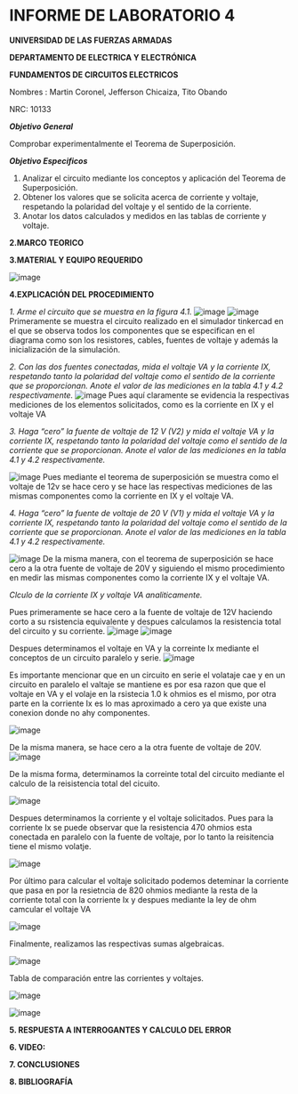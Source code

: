 # INFORME DE LABORATORIO 4

**UNIVERSIDAD DE LAS FUERZAS ARMADAS**

**DEPARTAMENTO DE ELECTRICA Y ELECTRÓNICA**

**FUNDAMENTOS DE CIRCUITOS ELECTRICOS**

Nombres : Martin Coronel, Jefferson Chicaiza, Tito Obando 

NRC: 10133

***Objetivo General***

Comprobar experimentalmente el Teorema de Superposición.

***Objetivo Especificos***
1. Analizar el circuito mediante los conceptos y aplicación del Teorema de Superposición.
2. Obtener los valores que se solicita acerca de corriente y voltaje, respetando la polaridad del voltaje y el sentido de la corriente.
3. Anotar los datos calculados y medidos en las tablas de corriente y voltaje.

**2.MARCO TEORICO**

**3.MATERIAL Y EQUIPO REQUERIDO**

![image](https://user-images.githubusercontent.com/94182617/148094711-a511dab4-8d5e-4664-95bd-4e28577b01d5.png)


**4.EXPLICACIÓN DEL PROCEDIMIENTO**

*1. Arme el circuito que se muestra en la figura 4.1.*
![image](https://user-images.githubusercontent.com/94098157/148013029-77bb9111-813f-48e2-b2fb-0c0deec04a10.png)
![image](https://user-images.githubusercontent.com/94098157/148013120-8ab7cbfb-4e0f-433f-82da-57932aacf9cb.png)
Primeramente se muestra el circuito realizado en el simulador tinkercad en el que se observa todos los componentes que se especifican en el diagrama como son los resistores, cables, fuentes de voltaje y además la inicialización de la simulación.

*2. Con las dos fuentes conectadas, mida el voltaje VA y la corriente IX, respetando tanto la polaridad del voltaje como el sentido de la corriente que se proporcionan. Anote el valor de las mediciones en la tabla 4.1 y 4.2 respectivamente.*
![image](https://user-images.githubusercontent.com/94098157/148013189-94e328cf-02bc-48ca-9d7c-0cbac95b2932.png)
Pues aquí claramente se evidencia la respectivas mediciones de los elementos solicitados, como es la corriente en IX y el voltaje VA 

*3. Haga “cero” la fuente de voltaje de 12 V (V2) y mida el voltaje VA y la corriente IX, respetando tanto la polaridad del voltaje como el sentido de la corriente que se proporcionan. Anote el valor de las mediciones en la tabla 4.1 y 4.2 respectivamente.*

![image](https://user-images.githubusercontent.com/94098157/148013207-5d037f32-e633-4b24-998a-c1e1b32b42ef.png)
Pues mediante el teorema de superposición se muestra como el voltaje de 12v se hace cero y se hace las respectivas mediciones de las mismas componentes como la corriente en IX y el voltaje VA. 

*4. Haga “cero” la fuente de voltaje de 20 V (V1) y mida el voltaje VA y la corriente IX, respetando tanto la polaridad del voltaje como el sentido de la corriente que se proporcionan. Anote el valor de las mediciones en la tabla 4.1 y 4.2 respectivamente.*

![image](https://user-images.githubusercontent.com/94098157/148013232-30a20b1b-054b-478f-bb74-d09041a762a4.png)
De la misma manera, con el teorema de superposición se hace cero a la otra fuente de voltaje de 20V y siguiendo el mismo procedimiento en medir las mismas componentes como la corriente IX y el voltaje VA. 


*Clculo de la corriente IX y voltaje VA analiticamente.*

Pues primeramente se hace cero a la fuente de voltaje de 12V haciendo corto a su rsistencia equivalente y despues calculamos la resistencia total del circuito y su corriente.
![image](https://user-images.githubusercontent.com/94098157/148059554-d978328b-597f-4746-abcc-cb2214e067e5.png)
![image](https://user-images.githubusercontent.com/94098157/148073898-4a1bff2f-ada8-4b18-9b28-387e116a4e45.png)

Despues determinamos el voltaje en VA y la correinte Ix mediante el conceptos de un circuito paralelo y serie.
![image](https://user-images.githubusercontent.com/94098157/148075574-a7f6b04c-1d40-47a4-a463-5afafa484fd1.png)

Es importante mencionar que en un circuito en serie el volataje cae y en un circuito en paralelo el valtaje se mantiene es por esa razon que que el voltaje en VA y el volaje en la rsistecia 1.0 k ohmios es el mismo, por otra parte en la corriente Ix es lo mas aproximado a cero ya que existe una conexion donde no ahy componentes.

![image](https://user-images.githubusercontent.com/94098157/148077174-75631a40-22d2-4262-8b45-762f891ebe73.png)

De la misma manera, se hace cero a la otra fuente de voltaje de 20V.
![image](https://user-images.githubusercontent.com/94098157/148082186-fa9f9e29-7a54-47ee-82ee-ecf3016dee0b.png)

De la misma forma, determinamos la correinte total del circuito mediante el calculo de la reisistencia total del cicuito. 

![image](https://user-images.githubusercontent.com/94098157/148084518-9e457f6c-decf-4f27-9732-64f563c2db6b.png)

Despues determinamos la corriente y el voltaje solicitados. Pues para la corriente Ix se puede observar que la resistencia 470 ohmios esta conectada en paralelo con la fuente de voltaje, por lo tanto la reisitencia tiene el mismo volatje. 

![image](https://user-images.githubusercontent.com/94098157/148086300-a169b251-1fa9-47b7-bc7b-97d6b4765237.png)

Por último para calcular el voltaje solicitado podemos deteminar la corriente que pasa en por la resietncia de 820 ohmios mediante la resta de la corriente total con la corriente Ix y despues mediante la ley de ohm camcular el voltaje VA

![image](https://user-images.githubusercontent.com/94098157/148090000-f3ee4c5e-7383-4daf-acc6-0e64aea13060.png)

Finalmente, realizamos las respectivas sumas algebraicas.

![image](https://user-images.githubusercontent.com/94098157/148090138-471191a6-351b-44f2-83b7-7161085a80cc.png)

Tabla de comparación entre las corrientes y voltajes. 

![image](https://user-images.githubusercontent.com/94098157/148092401-834c2b15-396b-4543-8967-36f1cb42aefd.png)

![image](https://user-images.githubusercontent.com/94098157/148092423-82f05628-c0e4-4664-af5c-46afbbcc250f.png)

**5. RESPUESTA A INTERROGANTES Y CALCULO DEL ERROR**

**6. VIDEO:**

**7. CONCLUSIONES**

**8. BIBLIOGRAFÍA**
